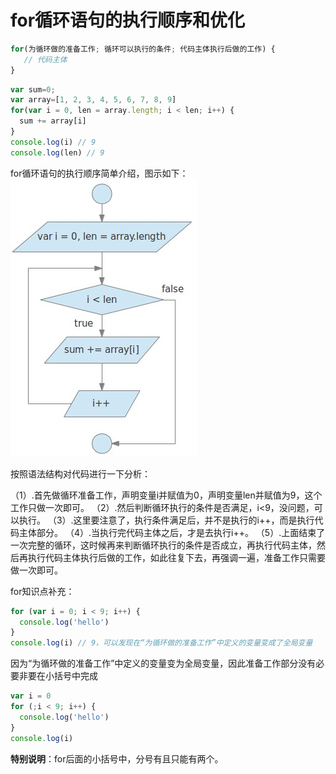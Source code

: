 # for循环语句的执行顺序和优化

```js
for(为循环做的准备工作; 循环可以执行的条件; 代码主体执行后做的工作) {
   // 代码主体
}
```

```js
var sum=0;
var array=[1, 2, 3, 4, 5, 6, 7, 8, 9]
for(var i = 0, len = array.length; i < len; i++) {
  sum += array[i]
}
console.log(i) // 9
console.log(len) // 9
```

for循环语句的执行顺序简单介绍，图示如下：
![图一](./image/01for.jpg)

按照语法结构对代码进行一下分析：

（1）.首先做循环准备工作，声明变量i并赋值为0，声明变量len并赋值为9，这个工作只做一次即可。
（2）.然后判断循环执行的条件是否满足，i<9，没问题，可以执行。
（3）.这里要注意了，执行条件满足后，并不是执行的i++，而是执行代码主体部分。
（4）.当执行完代码主体之后，才是去执行i++。
（5）.上面结束了一次完整的循环，这时候再来判断循环执行的条件是否成立，再执行代码主体，然后再执行代码主体执行后做的工作，如此往复下去，再强调一遍，准备工作只需要做一次即可。

for知识点补充：

```js
for (var i = 0; i < 9; i++) {
  console.log('hello')
}
console.log(i) // 9，可以发现在“为循环做的准备工作”中定义的变量变成了全局变量
```

因为“为循环做的准备工作”中定义的变量变为全局变量，因此准备工作部分没有必要非要在小括号中完成

```js
var i = 0
for (;i < 9; i++) {
  console.log('hello')
}
console.log(i)
```

**特别说明**：for后面的小括号中，分号有且只能有两个。
